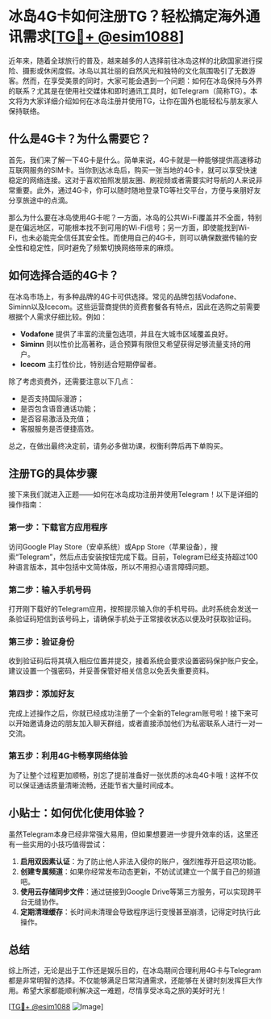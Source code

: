 # 冰岛4G卡如何注册TG？轻松搞定海外通讯需求[[TG💪+ @esim1088](https://t.me/s/esim1088)]

近年来，随着全球旅行的普及，越来越多的人选择前往冰岛这样的北欧国家进行探险、摄影或休闲度假。冰岛以其壮丽的自然风光和独特的文化氛围吸引了无数游客。然而，在享受美景的同时，大家可能会遇到一个问题：如何在冰岛保持与外界的联系？尤其是在使用社交媒体和即时通讯工具时，如Telegram（简称TG）。本文将为大家详细介绍如何在冰岛注册并使用TG，让你在国外也能轻松与朋友家人保持联络。

## 什么是4G卡？为什么需要它？

首先，我们来了解一下4G卡是什么。简单来说，4G卡就是一种能够提供高速移动互联网服务的SIM卡。当你到达冰岛后，购买一张当地的4G卡，就可以享受快速稳定的网络连接。这对于喜欢拍照发朋友圈、刷视频或者需要实时导航的人来说非常重要。此外，通过4G卡，你可以随时随地登录TG等社交平台，方便与亲朋好友分享旅途中的点滴。

那么为什么要在冰岛使用4G卡呢？一方面，冰岛的公共Wi-Fi覆盖并不全面，特别是在偏远地区，可能根本找不到可用的Wi-Fi信号；另一方面，即使能找到Wi-Fi，也未必能完全信任其安全性。而使用自己的4G卡，则可以确保数据传输的安全性和稳定性，同时避免了频繁切换网络带来的麻烦。

## 如何选择合适的4G卡？

在冰岛市场上，有多种品牌的4G卡可供选择。常见的品牌包括Vodafone、Siminn以及Icecom。这些运营商提供的资费套餐各有特点，因此在选购之前需要根据个人需求仔细比较。例如：

- **Vodafone** 提供了丰富的流量包选项，并且在大城市区域覆盖良好。
- **Siminn** 则以性价比高著称，适合预算有限但又希望获得足够流量支持的用户。
- **Icecom** 主打性价比，特别适合短期停留者。

除了考虑资费外，还需要注意以下几点：
- 是否支持国际漫游；
- 是否包含语音通话功能；
- 是否容易激活及充值；
- 客服服务是否便捷高效。

总之，在做出最终决定前，请务必多做功课，权衡利弊后再下单购买。

## 注册TG的具体步骤

接下来我们就进入正题——如何在冰岛成功注册并使用Telegram！以下是详细的操作指南：

### 第一步：下载官方应用程序
访问Google Play Store（安卓系统）或App Store（苹果设备），搜索“Telegram”，然后点击安装按钮完成下载。目前，Telegram已经支持超过100种语言版本，其中包括中文简体版，所以不用担心语言障碍问题。

### 第二步：输入手机号码
打开刚下载好的Telegram应用，按照提示输入你的手机号码。此时系统会发送一条验证码短信到该号码上，请确保手机处于正常接收状态以便及时获取验证码。

### 第三步：验证身份
收到验证码后将其填入相应位置并提交，接着系统会要求设置密码保护账户安全。建议设置一个强密码，并妥善保管好相关信息以免丢失重要资料。

### 第四步：添加好友
完成上述操作之后，你就已经成功注册了一个全新的Telegram账号啦！接下来可以开始邀请身边的朋友加入聊天群组，或者直接添加他们为私密联系人进行一对一交流。

### 第五步：利用4G卡畅享网络体验
为了让整个过程更加顺畅，别忘了提前准备好一张优质的冰岛4G卡哦！这样不仅可以保证通话质量清晰流畅，还能节省大量时间成本。

## 小贴士：如何优化使用体验？

虽然Telegram本身已经非常强大易用，但如果想要进一步提升效率的话，这里还有一些实用的小技巧值得尝试：
1. **启用双因素认证**：为了防止他人非法入侵你的账户，强烈推荐开启这项功能。
2. **创建专属频道**：如果你经常发布动态更新，不妨试试建立一个属于自己的频道吧。
3. **使用云存储同步文件**：通过链接到Google Drive等第三方服务，可以实现跨平台无缝协作。
4. **定期清理缓存**：长时间未清理会导致程序运行变慢甚至崩溃，记得定时执行此操作。

## 总结

综上所述，无论是出于工作还是娱乐目的，在冰岛期间合理利用4G卡与Telegram都是非常明智的选择。不仅能够满足日常沟通需求，还能够在关键时刻发挥巨大作用。希望大家都能顺利解决这一难题，尽情享受冰岛之旅的美好时光！

[[TG💪+ @esim1088](https://t.me/s/esim1088) ![Image](https://i.postimg.cc/4NQfJmqS/Snipaste-2025-05-13-00-14-12.png)]